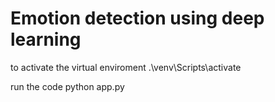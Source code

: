 # Emotion detection using deep learning

to activate the virtual enviroment .\venv\Scripts\activate

run the code python app.py

